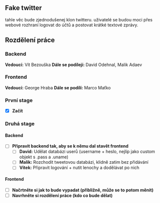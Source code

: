 ## Fake twitter

tahle věc bude zjednodušenej klon twitteru. uživatelé se budou moci přes webové rozhraní logovat do účtů a postovat krátké textové zprávy.

## Rozdělení práce

### Backend
**Vedoucí:** Vít Bezouška 
**Dále se podílejí:** David Odehnal, Malik Adaev
### Frontend
**Vedoucí:** George Hraba
**Dále se podílí:** Marco Maťko



### První stage
- [x] **Začít**

### Druhá stage
#### Backend
- [ ] **Připravit backend tak, aby se k němu dal stavět frontend**
	- [ ] **David:** Udělat databázi userů (username + heslo, nejlíp jako custom objekt s .pass a .uname)
	- [ ] **Malik:** Rozchodit tweetovou databázi, klidně zatim bez přidávání
	- [ ] **Vítek:** Připravit logování + nutit lenochy a dodělávat po nich

#### Frontend
- [ ] **Načrtněte si jak to bude vypadat (přibližně, může se to potom měnit)**
- [ ] **Navrhněte si rozdělení práce (kdo co bude dělat)**

